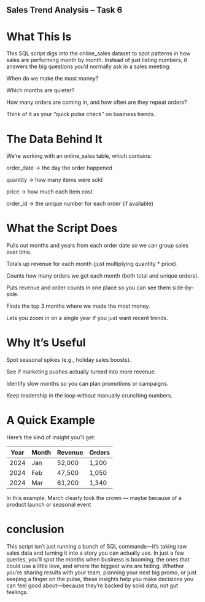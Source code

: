 Sales Trend Analysis – Task 6
-------------------------------
What This Is
==============
This SQL script digs into the online_sales dataset to spot patterns in how sales are performing month by month.
Instead of just listing numbers, it answers the big questions you’d normally ask in a sales meeting:

When do we make the most money?

Which months are quieter?

How many orders are coming in, and how often are they repeat orders?

Think of it as your “quick pulse check” on business trends.

The Data Behind It
=======================
We’re working with an online_sales table, which contains:

order_date → the day the order happened

quantity → how many items were sold

price → how much each item cost

order_id → the unique number for each order (if available)

What the Script Does 
=========================
Pulls out months and years from each order date so we can group sales over time.

Totals up revenue for each month (just multiplying quantity * price).

Counts how many orders we got each month (both total and unique orders).

Puts revenue and order counts in one place so you can see them side-by-side.

Finds the top 3 months where we made the most money.

Lets you zoom in on a single year if you just want recent trends.

Why It’s Useful
=================
Spot seasonal spikes (e.g., holiday sales boosts).

See if marketing pushes actually turned into more revenue.

Identify slow months so you can plan promotions or campaigns.

Keep leadership in the loop without manually crunching numbers.

A Quick Example
================
Here’s the kind of insight you’ll get:

| Year | Month | Revenue  | Orders |
|------|-------|----------|--------|
| 2024 | Jan   | 52,000   | 1,200  |
| 2024 | Feb   | 47,500   | 1,050  |
| 2024 | Mar   | 61,200   | 1,340  |

In this example, March clearly took the crown — maybe because of a product launch or seasonal event

conclusion
=============
This script isn’t just running a bunch of SQL commands—it’s taking raw sales data and turning it into a story you can actually use.
In just a few queries, you’ll spot the months when business is booming, the ones that could use a little love, and where the biggest wins are hiding.
Whether you’re sharing results with your team, planning your next big promo, or just keeping a finger on the pulse, these insights help you make decisions you can feel good about—because they’re backed by solid data, not gut feelings.
